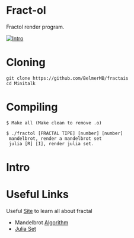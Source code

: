 # Fract-ol

 Fractol render program.
 
 [![Intro](https://img.shields.io/badge/Cursus-Minitalk-success?style=for-the-badge&logo=42)](https://github.com/BelmerMB/fractais)

# Cloning

 ```
 git clone https://github.com/BelmerMB/fractais
 cd Minitalk
 ```
 
 # Compiling
 
 ```
 $ Make all (Make clean to remove .o)
 ```
 ```
 $ ./fractol [FRACTAL TIPE] [number] [number] 
  mandelbrot, render a mandelbrot set
  julia [R] [I], render julia set. 
 
 ```

# Intro

# Useful Links
Useful [Site](https://pt.mathigon.org/course/fractals/introduction) to learn all about fractal 
* Mandelbrot [Algorithm](http://warp.povusers.org/Mandelbrot/)
* [Julia Set](https://en.wikipedia.org/wiki/Julia_set)
